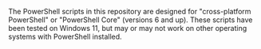 The PowerShell scripts in this repository are designed for "cross-platform PowerShell" or "PowerShell Core" (versions 6 and up).
These scripts have been tested on Windows 11, but may or may not work on other operating systems with PowerShell installed.

